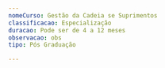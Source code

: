 ```yaml
---
nomeCurso: Gestão da Cadeia se Suprimentos
classificacao: Especialização
duracao: Pode ser de 4 a 12 meses
observacao: obs
tipo: Pós Graduação

---
```


